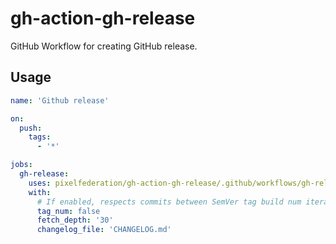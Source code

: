 # gh-action-gh-release

GitHub Workflow for creating GitHub release.

## Usage

```yaml
name: 'Github release'

on:
  push:
    tags:
      - '*'

jobs:
  gh-release:
    uses: pixelfederation/gh-action-gh-release/.github/workflows/gh-release.yaml@main
    with:
      # If enabled, respects commits between SemVer tag build num iterations instead of previous commited tag (eg: X.X.X-y_2 -> X.X.X-y_3)
      tag_num: false
      fetch_depth: '30'
      changelog_file: 'CHANGELOG.md'
```
